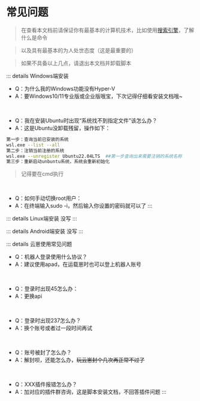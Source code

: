 # 常见问题

> 在查看本文档前请保证你有最基本的计算机技术，比如使用[搜索引擎](https://www.baidu.com)，了解什么是命令

> 以及具有最基本的为人处世态度（这是最重要的）

> 如果不具备以上几点，请退出本文档并卸载脚本

::: details Windows端安装
- Q：为什么我的Windows功能没有Hyper-V
- A：要Windows10/11专业版或企业版哦宝，下次记得仔细看安装文档哦~
<br>

- Q：我在安装Ubuntu时出现“系统找不到指定文件”该怎么办？
- A：这是Ubuntu没卸载残留，操作如下：
```bash
第一步：查询当前已安装的系统
wsl.exe --list --all
第二步：注销当前注册的系统
wsl.exe --unregister Ubuntu22.04LTS  ##第一步查询出来需要注销的系统名称
第三步：重新启动unbuntu系统，系统会重新初始化
```
> 记得要在cmd执行
<br>

- Q：如何手动切换root用户：
- A：在终端输入sudo -i，然后输入你设置的密码就可以了
:::

::: details Linux端安装
没写
:::

::: details Android端安装
没写
:::

::: details 云崽使用常见问题
- Q：机器人登录使用什么协议？
- A：建议使用apad，在运载崽时也可以登上机器人账号
<br>

- Q：登录时出现45怎么办：
- A：更换api
<br>

- Q：登录时出现237怎么办？
- A：换个账号或者过一段时间再试
<br>

- Q：账号被封了怎么办？
- A：解封呗，还能怎么办，~~玩云崽封个几次再正常不过了~~
<br>

- Q：XXX插件报错怎么办？
- A：加对应的插件群咨询，这是脚本安装文档，不回答插件问题
:::
